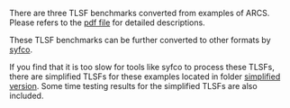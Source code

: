 There are three TLSF benchmarks converted from examples of ARCS. Please refers to the [pdf file](/doc/TLSF_Examples_of_Abstraction_based_Control.pdf) for detailed descriptions.

These TLSF benchmarks can be further converted to other formats by [syfco](https://github.com/reactive-systems/syfco). 

If you find that it is too slow for tools like syfco to process these TLSFs, there are simplified TLSFs for these examples located in folder [simplified version](simplified_version). Some time testing results for the simplified TLSFs are also included.

